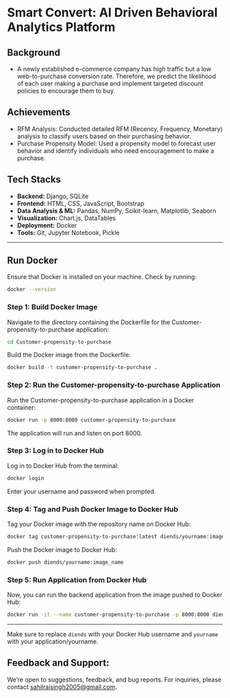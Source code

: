 # Smart Convert: AI Driven Behavioral Analytics Platform
## Background
- A newly established e-commerce company has high traffic but a low web-to-purchase conversion rate. Therefore, we predict the likelihood of each user making a purchase and implement targeted discount policies to encourage them to buy.

## Achievements
- RFM Analysis: Conducted detailed RFM (Recency, Frequency, Monetary) analysis to classify users based on their purchasing behavior.
- Purchase Propensity Model: Used a propensity model to forecast user behavior and identify individuals who need encouragement to make a purchase.

## Tech Stacks
- **Backend:** Django, SQLite
- **Frontend:** HTML, CSS, JavaScript, Bootstrap
- **Data Analysis & ML:** Pandas, NumPy, Scikit-learn, Matplotlib, Seaborn
- **Visualization:** Chart.js, DataTables
- **Deployment:** Docker
- **Tools:** Git, Jupyter Notebook, Pickle

---

## Run Docker
Ensure that Docker is installed on your machine. Check by running:

```bash
docker --version
```

### Step 1: Build Docker Image

Navigate to the directory containing the Dockerfile for the Customer-propensity-to-purchase application:

```bash
cd Customer-propensity-to-purchase
```

Build the Docker image from the Dockerfile:

```bash
docker build -t customer-propensity-to-purchase .
```

### Step 2: Run the Customer-propensity-to-purchase Application

Run the Customer-propensity-to-purchase application in a Docker container:

```bash
docker run -p 8000:8000 customer-propensity-to-purchase
```

The application will run and listen on port 8000.

### Step 3: Log in to Docker Hub

Log in to Docker Hub from the terminal:

```bash
docker login
```

Enter your username and password when prompted.

### Step 4: Tag and Push Docker Image to Docker Hub

Tag your Docker image with the repository name on Docker Hub:

```bash
docker tag customer-propensity-to-purchase:latest diends/yourname:image_name
```

Push the Docker image to Docker Hub:

```bash
docker push diends/yourname:image_name
```

### Step 5: Run Application from Docker Hub

Now, you can run the backend application from the image pushed to Docker Hub:

```bash
docker run -it --name customer-propensity-to-purchase -p 8000:8000 diends/yourname:image_name
```

---

Make sure to replace `diends` with your Docker Hub username and `yourname` with your application/yourname.


## Feedback and Support:
We’re open to suggestions, feedback, and bug reports. For inquiries, please contact [sahilrajsingh2005@gmail.com](mailto:sahilrajsingh2005@gmail.com).
